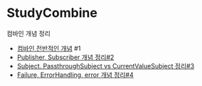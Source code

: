 # StudyCombine

컴바인 개념 정리

- <a href="https://dev-with-precious-dreams.tistory.com/147">컴바인 전반적인 개념</a> #1 
- <a href="https://dev-with-precious-dreams.tistory.com/151">Publisher, Subscriber 개념 정리#2</a>
- <a href="">Subject. PassthroughSubject vs CurrentValueSubject 정리#3</a>
- <a href="https://dev-with-precious-dreams.tistory.com/160">Failure, ErrorHandling, error 개념 정리#4</a>

